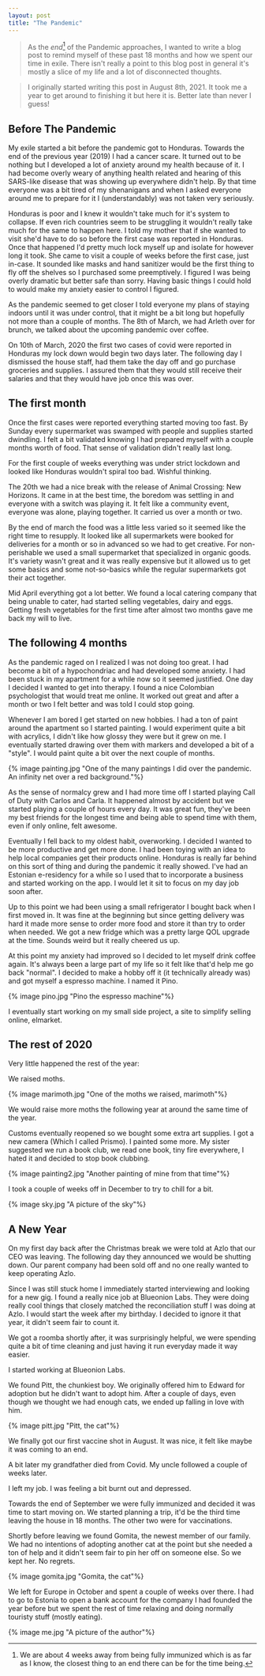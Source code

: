 ```yaml
---
layout: post
title: "The Pandemic"
---
```


> As the _end_[^1] of the Pandemic approaches, I wanted to write a blog post to
> remind myself of these past 18 months and how we spent our time in exile.
> There isn't really a point to this blog post in general it's mostly a slice
> of my life and a lot of disconnected thoughts.

> I originally started writing this post in August 8th, 2021. It took me a year to
> get around to finishing it but here it is. Better late than never I guess!

## Before The Pandemic

My exile started a bit before the pandemic got to Honduras. Towards the end of
the previous year (2019) I had a cancer scare. It turned out to be nothing but
I developed a lot of anxiety around my health because of it. I had become overly
weary of anything health related and hearing of this SARS-like disease that was
showing up everywhere didn't help. By that time everyone was a bit tired of my
shenanigans and when I asked everyone around me to prepare for it I
(understandably) was not taken very seriously.

Honduras is poor and I knew it wouldn't take much for it's system to collapse.
If even rich countries seem to be struggling it wouldn't really take much for
the same to happen here. I told my mother that if she wanted to visit she'd have
to do so before the first case was reported in Honduras. Once that happened I'd
pretty much lock myself up and isolate for however long it took. She came to
visit a couple of weeks before the first case, just in-case. It sounded like
masks and hand sanitizer would be the first thing to fly off the shelves so I
purchased some preemptively. I figured I was being overly dramatic but better
safe than sorry. Having basic things I could hold to would make my anxiety
easier to control I figured.

As the pandemic seemed to get closer I told everyone my plans of staying indoors
until it was under control, that it might be a bit long but hopefully not more
than a couple of months. The 8th of March, we had Arleth over for brunch, we
talked about the upcoming pandemic over coffee.

On 10th of March, 2020 the first two cases of covid were reported in
Honduras my lock down would begin two days later. The following day I dismissed
the house staff, had them take the day off and go purchase groceries and supplies.
I assured them that they would still receive their salaries and that they would
have job once this was over.

## The first month

Once the first cases were reported everything started moving too fast. By Sunday
every supermarket was swamped with people and supplies started dwindling. I felt
a bit validated knowing I had prepared myself with a couple months worth of
food. That sense of validation didn't really last long.

For the first couple of weeks everything was under strict lockdown and looked
like Honduras wouldn't spiral too bad. Wishful thinking.

The 20th we had a nice break with the release of Animal Crossing: New Horizons.
It came in at the best time, the boredom was settling in and everyone with a
switch was playing it. It felt like a community event, everyone was alone,
playing together. It carried us over a month or two.

By the end of march the food was a little less varied so it seemed like the
right time to resupply. It looked like all supermarkets were booked for
deliveries for a month or so in advanced so we had to get creative. For
non-perishable we used a small supermarket that specialized in organic goods.
It's variety wasn't great and it was really expensive but it allowed us to get
some basics and some not-so-basics while the regular supermarkets got their act
together.

Mid April everything got a lot better. We found a local catering company that
being unable to cater, had started selling vegetables, dairy and eggs. Getting
fresh vegetables for the first time after almost two months gave me back my will
to live.

## The following 4 months

As the pandemic raged on I realized I was not doing too great. I had become a
bit of a hypochondriac and had developed some anxiety. I had been stuck in my
apartment for a while now so it seemed justified. One day I decided I wanted to
get into therapy. I found a nice Colombian psychologist that would treat me
online. It worked out great and after a month or two I felt better and was told
I could stop going.

Whenever I am bored I get started on new hobbies. I had a ton of paint around
the apartment so I started painting. I would experiment quite a bit with
acrylics, I didn't like how glossy they were but it grew on me. I eventually
started drawing over them with markers and developed a bit of a "style". I would
paint quite a bit over the next couple of months.

{% image painting.jpg "One of the many paintings I did over the pandemic. An infinity net over a red background."%}

As the sense of normalcy grew and I had more time off I started playing Call of
Duty with Carlos and Carla. It happened almost by accident but we started
playing a couple of hours every day. It was great fun, they've been my best
friends for the longest time and being able to spend time with them, even if
only online, felt awesome.

Eventually I fell back to my oldest habit, overworking. I decided I wanted to be
more productive and get more done. I had been toying with an idea to help local
companies get their products online. Honduras is really far behind on this sort
of thing and during the pandemic it really showed. I've had an Estonian
e-residency for a while so I used that to incorporate a business and started
working on the app. I would let it sit to focus on my day job soon after.

Up to this point we had been using a small refrigerator I bought back when I
first moved in. It was fine at the beginning but since getting delivery was hard
it made more sense to order more food and store it than try to order when
needed. We got a new fridge which was a pretty large QOL upgrade at the time.
Sounds weird but it really cheered us up.

At this point my anxiety had improved so I decided to let myself drink coffee
again. It's always been a large part of my life so it felt like that'd help me
go back "normal". I decided to make a hobby off it (it technically already was)
and got myself a espresso machine. I named it Pino.

{% image pino.jpg "Pino the espresso machine"%}

I eventually start working on my small side project, a site to simplify selling
online, elmarket.

## The rest of 2020

Very little happened the rest of the year: 

We raised moths.

{% image marimoth.jpg "One of the moths we raised, marimoth"%}

We would raise more moths the following year at around the same time of the
year.

Customs eventually reopened so we bought some extra art supplies. I got a new
camera (Which I called Prismo). I painted some more. My sister suggested we run
a book club, we read one book, tiny fire everywhere, I hated it and decided to
stop book clubbing.

{% image painting2.jpg "Another painting of mine from that time"%}

I took a couple of weeks off in December to try to chill for a bit.

{% image sky.jpg "A picture of the sky"%}

## A New Year
On my first day back after the Christmas break we were told at Azlo that our CEO
was leaving. The following day they announced we would be shutting down. Our
parent company had been sold off and no one really wanted to keep operating
Azlo.

Since I was still stuck home I immediately started interviewing and looking for a
new gig. I found a really nice job at Blueonion Labs. They were doing really
cool things that closely matched the reconciliation stuff I was doing at Azlo. I
would start the week after my birthday. I decided to ignore it that year, it
didn't seem fair to count it.

We got a roomba shortly after, it was surprisingly helpful, we were spending
quite a bit of time cleaning and just having it run everyday made it way easier.

I started working at Blueonion Labs.

We found Pitt, the chunkiest boy. We originally offered him to Edward for
adoption but he didn't want to adopt him. After a couple of days, even though we thought
we had enough cats, we ended up falling in love with him.

{% image pitt.jpg "Pitt, the cat"%}

We finally got our first vaccine shot in August. It was nice, it felt like maybe
it was coming to an end.

A bit later my grandfather died from Covid. My uncle followed a couple of weeks
later. 

I left my job. I was feeling a bit burnt out and depressed.

Towards the end of September we were fully immunized and decided it was time to
start moving on. We started planning a trip, it'd be the third time leaving the
house in 18 months. The other two were for vaccinations.

Shortly before leaving we found Gomita, the newest member of our family. We had
no intentions of adopting another cat at the point but she needed a ton of help
and it didn't seem fair to pin her off on someone else. So we kept her. No
regrets.

{% image gomita.jpg "Gomita, the cat"%}

We left for Europe in October and spent a couple of weeks over there. I had to
go to Estonia to open a bank account for the company I had founded the year
before but we spent the rest of time relaxing and doing normally touristy stuff
(mostly eating).

{% image me.jpg "A picture of the author"%}

[^1]:
    We are about 4 weeks away from being fully immunized which is as far as I
    know, the closest thing to an end there can be for the time being.

